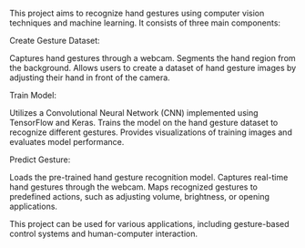 This project aims to recognize hand gestures using computer vision techniques and machine learning. It consists of three main components:

Create Gesture Dataset:

Captures hand gestures through a webcam.
Segments the hand region from the background.
Allows users to create a dataset of hand gesture images by adjusting their hand in front of the camera.

Train Model:

Utilizes a Convolutional Neural Network (CNN) implemented using TensorFlow and Keras.
Trains the model on the hand gesture dataset to recognize different gestures.
Provides visualizations of training images and evaluates model performance.

Predict Gesture:

Loads the pre-trained hand gesture recognition model.
Captures real-time hand gestures through the webcam.
Maps recognized gestures to predefined actions, such as adjusting volume, brightness, or opening applications.

This project can be used for various applications, including gesture-based control systems and human-computer interaction.

